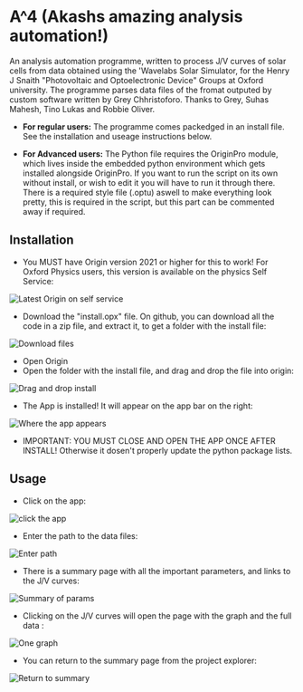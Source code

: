 # A^4 (Akashs amazing analysis automation!)

An analysis automation programme, written to process J/V curves of solar cells from data obtained using the 'Wavelabs Solar Simulator, for the Henry J Snaith "Photovoltaic and Optoelectronic Device" Groups at Oxford university. The programme parses data files of the fromat outputed by custom software written by Grey Chhristoforo. Thanks to Grey, Suhas Mahesh, Tino Lukas and Robbie Oliver.

* **For regular users:** The programme comes packedged in an install file. See the installation and useage instructions below.

* **For Advanced users:** The Python file requires the OriginPro module, which lives inside the embedded python environment which gets installed alongside OriginPro. If you want to run the script on its own without install, or wish to edit it you will have to run it through there. There is a required style file (.optu) aswell to make everything look pretty, this is required in the script, but this part can be commented away if required.

## Installation 

* You MUST have Origin version 2021 or higher for this to work! For Oxford Physics users, this version is available on the physics Self Service:

![Latest Origin on self service](readme_images/self_service.png)

* Download the "install.opx" file. On github, you can download all the code in a zip file, and extract it, to get a folder with the install file:

![Download files](readme_images/download_and_extract.png)

* Open Origin
* Open the folder with the install file, and drag and drop the file into origin: 

![Drag and drop install](readme_images/dragndrop.png)

* The App is installed! It will appear on the app bar on the right:

![Where the app appears](readme_images/a4_exists.png)

* IMPORTANT: YOU MUST CLOSE AND OPEN THE APP ONCE AFTER INSTALL! Otherwise it dosen't properly update the python package lists.

## Usage

* Click on the app:  

![click the app](readme_images/click_me.png)

* Enter the path to the data files:  

![Enter path](readme_images/path_enter.png)

* There is a summary page with all the important parameters, and links to the J/V curves:

![Summary of params](readme_images/summary.png)

* Clicking on the J/V curves will open the page with the graph and the full data :

![One graph](readme_images/one_graph.png)

* You can return to the summary page from the project explorer: 

![Return to summary](readme_images/return_sum.png)


